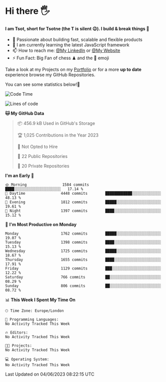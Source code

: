 # Hi there :raised_hand_with_fingers_splayed:
#### I am Tsot, short for Tsotne (the T is silent :wink:). I build & break things :space_invader:
- :telescope: Passionate about building fast, scalable and flexible products
- :seedling: I am currently learning the latest JavaScript framework 
- :mailbox: How to reach me: [@My LinkedIn](https://www.linkedin.com/in/tsotne-gvadzabia/) or [@My Website](https://tsotne.co.uk/contact)
- :zap: Fun Fact: Big Fan of chess ♟ and the 👾 emoji

Take a look at my Projects on my [Portfolio](https://tsotne.co.uk/) or for a more **up to date** experience browse my GitHub Repositories.

You can see some statistics below!:space_invader:
<!--START_SECTION:waka-->
![Code Time](http://img.shields.io/badge/Code%20Time-761%20hrs%202%20mins-blue)

![Lines of code](https://img.shields.io/badge/From%20Hello%20World%20I%27ve%20Written-5.2%20million%20lines%20of%20code-blue)

**🐱 My GitHub Data** 

> 📦 456.9 kB Used in GitHub's Storage 
 > 
> 🏆 1,025 Contributions in the Year 2023
 > 
> 🚫 Not Opted to Hire
 > 
> 📜 22 Public Repositories 
 > 
> 🔑 20 Private Repositories 
 > 
**I'm an Early 🐤** 

```text
🌞 Morning                1584 commits        ████░░░░░░░░░░░░░░░░░░░░░   17.14 % 
🌆 Daytime                4448 commits        ████████████░░░░░░░░░░░░░   48.13 % 
🌃 Evening                1812 commits        █████░░░░░░░░░░░░░░░░░░░░   19.61 % 
🌙 Night                  1397 commits        ████░░░░░░░░░░░░░░░░░░░░░   15.12 % 
```
📅 **I'm Most Productive on Monday** 

```text
Monday                   1762 commits        █████░░░░░░░░░░░░░░░░░░░░   19.07 % 
Tuesday                  1398 commits        ████░░░░░░░░░░░░░░░░░░░░░   15.13 % 
Wednesday                1725 commits        █████░░░░░░░░░░░░░░░░░░░░   18.67 % 
Thursday                 1655 commits        ████░░░░░░░░░░░░░░░░░░░░░   17.91 % 
Friday                   1129 commits        ███░░░░░░░░░░░░░░░░░░░░░░   12.22 % 
Saturday                 766 commits         ██░░░░░░░░░░░░░░░░░░░░░░░   08.29 % 
Sunday                   806 commits         ██░░░░░░░░░░░░░░░░░░░░░░░   08.72 % 
```


📊 **This Week I Spent My Time On** 

```text
🕑︎ Time Zone: Europe/London

💬 Programming Languages: 
No Activity Tracked This Week

🔥 Editors: 
No Activity Tracked This Week

🐱‍💻 Projects: 
No Activity Tracked This Week

💻 Operating System: 
No Activity Tracked This Week
```


 Last Updated on 04/06/2023 08:22:15 UTC
<!--END_SECTION:waka-->
